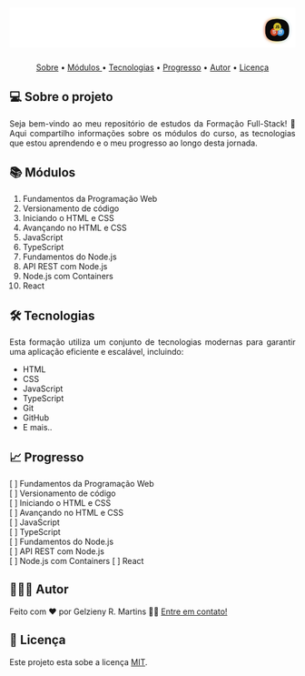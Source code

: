 <h1 align="center">
  <img alt="Logo" title="Fullstack Training" src=".github/img/logo.png"/>
</h1>


<p align="center">
 <a href="#-sobre-o-projeto">Sobre</a> •
 <a href="#-modulos">Módulos </a> •
 <a href="#-tecnologias">Tecnologias</a> • 
 <a href="#-progresso">Progresso</a> • 
 <a href="#-autor">Autor</a> • 
 <a href="#user-content--licença">Licença</a>
</p>


## 💻 Sobre o projeto

<p align="justify">
Seja bem-vindo ao meu repositório de estudos da Formação Full-Stack! 🚀 Aqui compartilho informações sobre os módulos do curso, as tecnologias que estou aprendendo e o meu progresso ao longo desta jornada.
</p>

## 📚 Módulos

1. Fundamentos da Programação Web
2. Versionamento de código
3. Iniciando o HTML e CSS
4. Avançando no HTML e CSS
5. JavaScript
6. TypeScript
7. Fundamentos do Node.js
8. API REST com Node.js
9. Node.js com Containers
10. React

## 🛠 Tecnologias

<p align="justify">Esta formação utiliza um conjunto de tecnologias modernas para garantir uma aplicação eficiente e escalável, incluindo:</p>

* HTML
* CSS
* JavaScript
* TypeScript
* Git
* GitHub
* E mais..

## 📈 Progresso

[ ] Fundamentos da Programação Web   
[ ] Versionamento de código  
[ ] Iniciando o HTML e CSS   
[ ] Avançando no HTML e CSS   
[ ] JavaScript            
[ ] TypeScript            
[ ] Fundamentos do Node.js       
[ ] API REST com Node.js      
[ ] Node.js com Containers 
[ ] React 


## 🧑🏻‍💻 Autor

Feito com ❤️ por Gelzieny R. Martins 👋🏽 [Entre em contato!](https://www.linkedin.com/in/gelzieny/)

## 📝 Licença

Este projeto esta sobe a licença [MIT](./LICENSE).